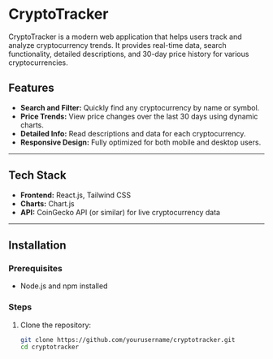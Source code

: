 # CryptoTracker  

CryptoTracker is a modern web application that helps users track and analyze cryptocurrency trends. It provides real-time data, search functionality, detailed descriptions, and 30-day price history for various cryptocurrencies.

## Features  

- **Search and Filter:** Quickly find any cryptocurrency by name or symbol.  
- **Price Trends:** View price changes over the last 30 days using dynamic charts.  
- **Detailed Info:** Read descriptions and data for each cryptocurrency.  
- **Responsive Design:** Fully optimized for both mobile and desktop users.  

---

## Tech Stack  

- **Frontend:** React.js, Tailwind CSS  
- **Charts:** Chart.js  
- **API:** CoinGecko API (or similar) for live cryptocurrency data  

---

## Installation  

### Prerequisites  
- Node.js and npm installed  

### Steps  

1. Clone the repository:  
   ```bash
   git clone https://github.com/yourusername/cryptotracker.git
   cd cryptotracker
